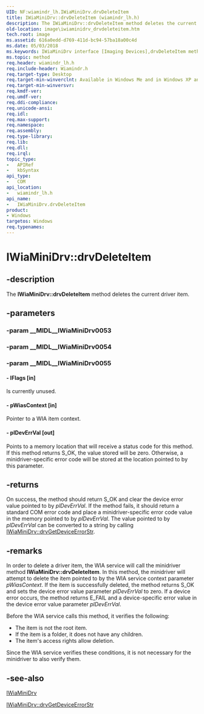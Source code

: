 ```yaml
---
UID: NF:wiamindr_lh.IWiaMiniDrv.drvDeleteItem
title: IWiaMiniDrv::drvDeleteItem (wiamindr_lh.h)
description: The IWiaMiniDrv::drvDeleteItem method deletes the current driver item.
old-location: image\iwiaminidrv_drvdeleteitem.htm
tech.root: image
ms.assetid: 616a0edd-d769-411d-bc94-57ba18a00c4d
ms.date: 05/03/2018
ms.keywords: IWiaMiniDrv interface [Imaging Devices],drvDeleteItem method, IWiaMiniDrv.drvDeleteItem, IWiaMiniDrv::drvDeleteItem, MiniDrv_7e3949ae-f170-4ccc-a139-fecaf2e97e41.xml, drvDeleteItem, drvDeleteItem method [Imaging Devices], drvDeleteItem method [Imaging Devices],IWiaMiniDrv interface, image.iwiaminidrv_drvdeleteitem, wiamindr_lh/IWiaMiniDrv::drvDeleteItem
ms.topic: method
req.header: wiamindr_lh.h
req.include-header: Wiamindr.h
req.target-type: Desktop
req.target-min-winverclnt: Available in Windows Me and in Windows XP and later.
req.target-min-winversvr: 
req.kmdf-ver: 
req.umdf-ver: 
req.ddi-compliance: 
req.unicode-ansi: 
req.idl: 
req.max-support: 
req.namespace: 
req.assembly: 
req.type-library: 
req.lib: 
req.dll: 
req.irql: 
topic_type:
-	APIRef
-	kbSyntax
api_type:
-	COM
api_location:
-	wiamindr_lh.h
api_name:
-	IWiaMiniDrv.drvDeleteItem
product:
- Windows
targetos: Windows
req.typenames: 
---
```


# IWiaMiniDrv::drvDeleteItem


## -description


The <b>IWiaMiniDrv::drvDeleteItem</b> method deletes the current driver item.


## -parameters




### -param __MIDL__IWiaMiniDrv0053




### -param __MIDL__IWiaMiniDrv0054




### -param __MIDL__IWiaMiniDrv0055






#### - lFlags [in]

Is currently unused. 


#### - pWiasContext [in]

Pointer to a WIA item context.


#### - plDevErrVal [out]

Points to a memory location that will receive a status code for this method. If this method returns S_OK, the value stored will be zero. Otherwise, a minidriver-specific error code will be stored at the location pointed to by this parameter.


## -returns



On success, the method should return S_OK and clear the device error value pointed to by <i>plDevErrVal</i>. If the method fails, it should return a standard COM error code and place a minidriver-specific error code value in the memory pointed to by <i>plDevErrVal</i>. The value pointed to by <i>plDevErrVal</i> can be converted to a string by calling <a href="https://msdn.microsoft.com/library/windows/hardware/ff543982">IWiaMiniDrv::drvGetDeviceErrorStr</a>.




## -remarks



In order to delete a driver item, the WIA service will call the minidriver method <b>IWiaMiniDrv::drvDeleteItem</b>. In this method, the minidriver will attempt to delete the item pointed to by the WIA service context parameter <i>pWiasContext</i>. If the item is successfully deleted, the method returns S_OK and sets the device error value parameter <i>plDevErrVal</i> to zero. If a device error occurs, the method returns E_FAIL and a device-specific error value in the device error value parameter <i>plDevErrVal</i>.

Before the WIA service calls this method, it verifies the following:

<ul>
<li>
The item is not the root item.

</li>
<li>
If the item is a folder, it does not have any children.

</li>
<li>
The item's access rights allow deletion.

</li>
</ul>
Since the WIA service verifies these conditions, it is not necessary for the minidriver to also verify them.




## -see-also




<a href="https://msdn.microsoft.com/15068d10-5e24-427c-9684-24ce67b75ada">IWiaMiniDrv</a>



<a href="https://msdn.microsoft.com/library/windows/hardware/ff543982">IWiaMiniDrv::drvGetDeviceErrorStr</a>
 

 

